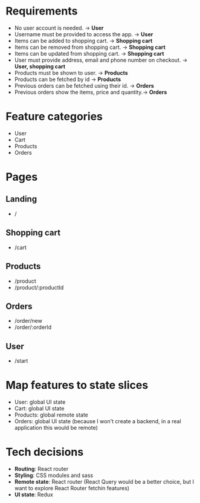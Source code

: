 # Requirements

- No user account is needed. -> **User**
- Username must be provided to access the app. -> **User**
- Items can be added to shopping cart. -> **Shopping cart**
- Items can be removed from shopping cart. -> **Shopping cart**
- Items can be updated from shopping cart. -> **Shopping cart**
- User must provide address, email and phone number on checkout. -> **User, shopping cart**
- Products must be shown to user. -> **Products**
- Products can be fetched by id -> **Products**
- Previous orders can be fetched using their id. -> **Orders**
- Previous orders show the items, price and quantity.-> **Orders**

# Feature categories

- User
- Cart
- Products
- Orders

# Pages

## Landing

- /

## Shopping cart

- /cart

## Products

- /product
- /product/:productId

## Orders

- /order/new
- /order/:orderId

## User

- /start

# Map features to state slices

- User: global UI state
- Cart: global UI state
- Products: global remote state
- Orders: global UI state (because I won't create a backend, in a real application this would be remote)

# Tech decisions

- **Routing**: React router
- **Styling**: CSS modules and sass
- **Remote state**: React router (React Query would be a better choice, but I want to explore React Router fetchin features)
- **UI state**: Redux
